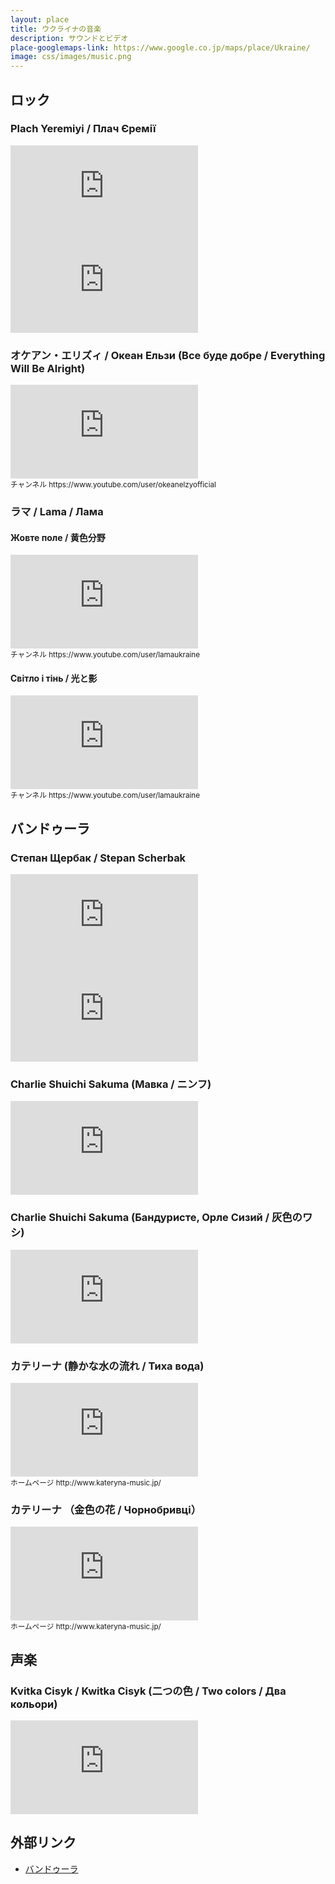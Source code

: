```yaml
---
layout: place
title: ウクライナの音楽
description: サウンドとビデオ
place-googlemaps-link: https://www.google.co.jp/maps/place/Ukraine/
image: css/images/music.png
---
```

## ロック
### Plach Yeremiyi / Плач Єремії
<div class="video-container">
<iframe src="http://www.youtube.com/embed/ergjjMQywHU?html5=1" frameborder="0"></iframe>
</div>
<div class="video-container">
<iframe src="http://www.youtube.com/embed/NF1lvLLC0g8?html5=1" frameborder="0"></iframe>
</div>

### オケアン・エリズィ / Океан Ельзи (Все буде добре / Everything Will Be Alright)
<div class="video-container">
<iframe src="http://www.youtube.com/embed/dL-9QgWyefw?html5=1" frameborder="0"></iframe>
</div>
<small>チャンネル https://www.youtube.com/user/okeanelzyofficial</small>

### ラマ / Lama / Лама
#### Жовте поле / 黄色分野
<div class="video-container">
<iframe src="http://www.youtube.com/embed/XmWzypWs8_M?html5=1" frameborder="0"></iframe>
</div>
<small>チャンネル https://www.youtube.com/user/lamaukraine</small>

#### Світло і тінь / 光と影
<div class="video-container">
<iframe src="http://www.youtube.com/embed/tKPNSTiStMg?html5=1" frameborder="0"></iframe>
</div>
<small>チャンネル https://www.youtube.com/user/lamaukraine</small>

## バンドゥーラ
### Степан Щербак / Stepan Scherbak
<div class="video-container">
<iframe src="http://www.youtube.com/embed/irnjdrWGTXg?html5=1" frameborder="0"></iframe>
</div>
<div class="video-container">
<iframe src="http://www.youtube.com/embed/zJeBgeMcuyc?html5=1" frameborder="0"></iframe>
</div>

### Charlie Shuichi Sakuma (Мавка / ニンフ)
<div class="video-container">
<iframe src="http://www.youtube.com/embed/Rd036czwmdo?html5=1" frameborder="0"></iframe>
</div>

### Charlie Shuichi Sakuma (Бандуристе, Орле Сизий / 灰色のワシ)
<div class="video-container">
<iframe src="http://www.youtube.com/embed/1p2trvjxFFg?html5=1" frameborder="0"></iframe>
</div>

### カテリーナ (静かな水の流れ / Тиха вода) 
<div class="video-container">
<iframe src="http://www.youtube.com/embed/dauS4nXOLcE?html5=1" frameborder="0"></iframe>
</div>
<small>ホームページ http://www.kateryna-music.jp/</small>

### カテリーナ （金色の花 / Чорнобривці） 
<div class="video-container">
<iframe src="http://www.youtube.com/embed/BYk_QwpizjI?html5=1" frameborder="0"></iframe>
</div>
<small>ホームページ http://www.kateryna-music.jp/</small>

## 声楽
### Kvitka Cisyk / Kwitka Cisyk (二つの色 / Two colors / Два кольори)
<div class="video-container">
<iframe src="http://www.youtube.com/embed/7-ml3FQhFv0?html5=1" frameborder="0"></iframe>
</div>

## 外部リンク

* <a href="http://ja.wikipedia.org/wiki/%E3%83%90%E3%83%B3%E3%83%89%E3%82%A5%E3%83%BC%E3%83%A9">バンドゥーラ</a>
